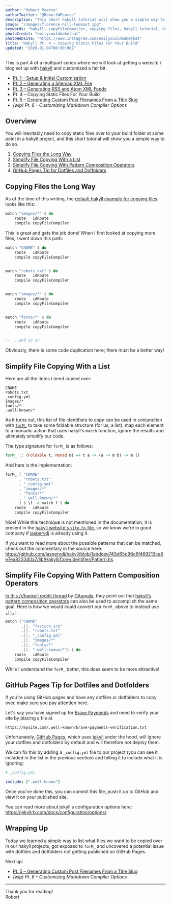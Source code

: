 ```yaml
---
author: "Robert Pearce"
authorTwitter: "@RobertWPearce"
description: "This short hakyll tutorial will show you a simple way to copy static files over to your build folder."
image: "/images/florence-hill-lookout.jpg"
keywords: "hakyll, copyFileCompiler, copying files, hakyll tutorial, hakyll blog, hakyll blog tutorial, hakyll static site, static site generator"
photoCredit: "emilycouldmakethat"
photoWebsite: "https://www.instagram.com/emilycouldmakethat"
title: "Hakyll Pt. 4 – Copying Static Files For Your Build"
updated: "2020-01-04T00:00:00Z"
---
```


This is part 4 of a multipart series where we will look at getting a website /
blog set up with [hakyll](https://jaspervdj.be/hakyll) and customized a fair
bit.

* [Pt. 1 – Setup & Initial Customization](/hakyll-pt-1-setup-and-initial-customization.html)
* [Pt. 2 – Generating a Sitemap XML File](/hakyll-pt-2-generating-a-sitemap-xml-file.html)
* [Pt. 3 – Generating RSS and Atom XML Feeds](/hakyll-pt-3-generating-rss-and-atom-xml-feeds.html)
* Pt. 4 – Copying Static Files For Your Build
* [Pt. 5 – Generating Custom Post Filenames From a Title Slug](/hakyll-pt-5-generating-custom-post-filenames-from-a-title-slug.html)
* _(wip) Pt. 6 – Customizing Markdown Compiler Options_

## Overview
You will inevitably need to copy static files over to your build folder at some
point in a hakyll project, and this short tutorial will show you a simple way to
do so.

1. [Copying Files the Long Way](#copying-files-the-long-way)
1. [Simplify File Copying With a List](#simplify-file-copying-with-a-list)
1. [Simplify File Copying With Pattern Composition Operators](#simplify-file-copying-with-pattern-composition-operators)
1. [GitHub Pages Tip for Dotfiles and Dotfolders](#github-pages-tip-for-dotfiles-and-dotfolders)

## Copying Files the Long Way
As of the time of this writing, the [default hakyll example for copying files](https://github.com/jaspervdj/hakyll/blob/a983c8cbc917ffa3ce81d2540b50bdb321588b92/data/example/site.hs#L10-L12)
looks like this:

```haskell
match "images/*" $ do
    route   idRoute
    compile copyFileCompiler
```

This is great and gets the job done! When I first looked at copying more files,
I went down this path:

```haskell
match "CNAME" $ do
    route   idRoute
    compile copyFileCompiler


match "robots.txt" $ do
    route   idRoute
    compile copyFileCompiler


match "images/*" $ do
    route   idRoute
    compile copyFileCompiler


match "fonts/*" $ do
    route   idRoute
    compile copyFileCompiler


-- ...and so on
```

Obviously, there is some code duplication here; there must be a better way!

## Simplify File Copying With a List
Here are all the items I need copied over:

```
CNAME
robots.txt
_config.yml
images/*
fonts/*
.well-known/*
```

As it turns out, this _list_ of file identifiers to copy can be used in
conjunction with [`forM_`](https://hackage.haskell.org/package/base-4.12.0.0/docs/Data-Foldable.html#v:forM_)
to take some foldable structure (for us, a list), map each element to a monadic
action that uses hakyll's `match` function, ignore the results and ultimately
simplify our code.

The type signature for `forM_` is as follows:

```haskell
forM_ :: (Foldable t, Monad m) => t a -> (a -> m b) -> m ()
```

And here is the implementation:

```haskell
forM_ [ "CNAME"
      , "robots.txt"
      , "_config.yml"
      , "images/*"
      , "fonts/*"
      , ".well-known/*"
      ] $ \f -> match f $ do
    route   idRoute
    compile copyFileCompiler
```

Nice! While this technique is not mentioned in the documentation, it is present
in the [hakyll website's `site.hs` file](https://github.com/jaspervdj/hakyll/blob/1abdeee743d65d96c6f469213ca6e7ea823340a7/web/site.hs#L27-L29),
so we know we're in good company if [jaspervdj](https://github.com/jaspervdj) is
already using it.

If you want to read more about the possible patterns that can be matched, check
out the commentary in the source here: https://github.com/jaspervdj/hakyll/blob/1abdeee743d65d96c6f469213ca6e7ea823340a7/lib/Hakyll/Core/Identifier/Pattern.hs.

## Simplify File Copying With Pattern Composition Operators
[In this /r/haskell reddit thread](https://www.reddit.com/r/haskell/comments/ak9700/hakyll_pt_4_copying_static_files_for_your_build/ef3lv73/)
by [GAumala](https://www.reddit.com/user/GAumala), they point out that [hakyll's
pattern composition operators](https://jaspervdj.be/hakyll/reference/Hakyll-Core-Identifier-Pattern.html#g:3)
can also be used to accomplish the same goal. Here is how we would could convert
our `forM_` above to instead use [`.||.`](https://jaspervdj.be/hakyll/reference/Hakyll-Core-Identifier-Pattern.html#v:.-124--124-.):

```haskell
match ("CNAME"
       .||. "favicon.ico"
       .||. "robots.txt"
       .||. "_config.yml"
       .||. "images/*"
       .||. "fonts/*"
       .||. ".well-known/*") $ do
    route   idRoute
    compile copyFileCompiler
```

While I understand the `forM_` better, this does seem to be more attractive!

## GitHub Pages Tip for Dotfiles and Dotfolders
If you're using GitHub pages and have any dotfiles or dotfolders to copy over,
make sure you pay attention here.

Let's say you have signed up for [Brave
Payments](https://publishers.basicattentiontoken.org) and need to verify your
site by placing a file at

```
https://mysite.com/.well-known/brave-payments-verification.txt
```

Unfortunately, [GitHub Pages](https://pages.github.com), which uses
[jekyll](https://jekyllrb.com) under the hood, will ignore your dotfiles and
dotfolders by default and will therefore not deploy them.

We can fix this by adding a `_config.yml` file to our project (you can see it
included in the list in the previous section) and telling it to include what it
is ignoring:

```yml
# _config.yml

include: [".well-known"]
```

Once you've done this, you can commit this file, push it up to GitHub and view
it on your published site.

You can read more about jekyll's configuration options here:
https://jekyllrb.com/docs/configuration/options/.

## Wrapping Up
Today we learned a simple way to list what files we want to be copied over in
our hakyll projects, got exposed to `forM_` and uncovered a potential issue
with dotfiles and dotfolders not getting published on GitHub Pages.

Next up:
* [Pt. 5 – Generating Custom Post Filenames From a Title Slug](/hakyll-pt-5-generating-custom-post-filenames-from-a-title-slug.html)
* _(wip) Pt. 6 – Customizing Markdown Compiler Options_

* * *

Thank you for reading!
<br />
Robert

